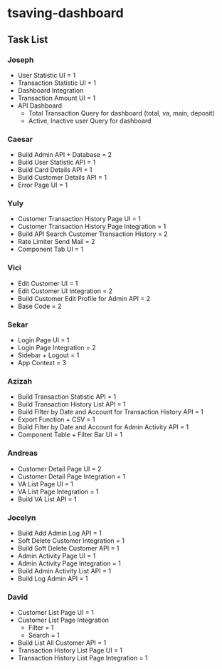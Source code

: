 # tsaving-dashboard

## Task List

### Joseph

- User Statistic UI = 1
- Transaction Statistic UI = 1
- Dashboard Integration 
- Transaction Amount UI = 1
- API Dashboard
    - Total Transaction Query for dashboard (total, va, main, deposit)
    - Active, Inactive user Query for dashboard

### Caesar
- Build Admin API + Database = 2
- Build User Statistic API = 1
- Build Card Details API = 1
- Build Customer Details API = 1
- Error Page UI = 1

### Yuly
- Customer Transaction History Page UI = 1
- Customer Transaction History Page Integration = 1
- Build API Search Customer Transaction History = 2
- Rate Limiter Send Mail = 2
- Component Tab UI = 1

### Vici
- Edit Customer UI = 1
- Edit Customer UI Integration = 2
- Build Customer Edit Profile for Admin API = 2
- Base Code = 2

### Sekar
- Login Page UI = 1
- Login Page Integration = 2
- Sidebar + Logout = 1
- App Context = 3

### Azizah
- Build Transaction Statistic API = 1
- Build Transaction History List API = 1
- Build Filter by Date and Account for Transaction History API = 1
- Export Function + CSV = 1
- Build Filter by Date and Account for Admin Activity API = 1
- Component Table + Filter Bar UI = 1

### Andreas
- Customer Detail Page UI = 2
- Customer Detail Page Integration = 1
- VA List Page UI = 1
- VA List Page Integration = 1
- Build VA List API = 1

### Jocelyn
- Build Add Admin Log API = 1
- Soft Delete Customer Integration = 1
- Build Soft Delete Customer API = 1
- Admin Activity Page UI = 1
- Admin Activity Page Integration = 1
- Build Admin Activity List API = 1 
- Build Log Admin API = 1

### David
- Customer List Page UI = 1
- Customer List Page Integration
    - Filter = 1
    - Search = 1
- Build List All Customer API = 1
- Transaction History List Page UI = 1
- Transaction History List Page Integration = 1


